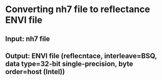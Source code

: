 # Converting nh7 file to reflectance ENVI file

## Input: nh7 file
## Output: ENVI file (reflecntace, interleave=BSQ, data type=32-bit single-precision, byte order=host (Intel))


